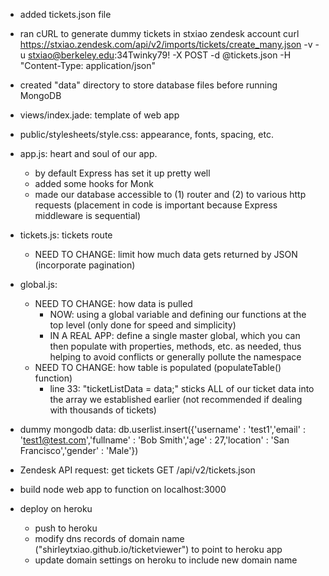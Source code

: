 - added tickets.json file
- ran cURL to generate dummy tickets in stxiao zendesk account
curl https://stxiao.zendesk.com/api/v2/imports/tickets/create_many.json -v -u stxiao@berkeley.edu:34Twinky79! -X POST -d @tickets.json -H "Content-Type: application/json"




- created "data" directory to store database files before running MongoDB

- views/index.jade: template of web app

- public/stylesheets/style.css: appearance, fonts, spacing, etc.

- app.js: heart and soul of our app. 
	- by default Express has set it up pretty well
	- added some hooks for Monk
	- made our database accessible to (1) router and (2) to various http requests (placement in code is important because Express middleware is sequential)

- tickets.js: tickets route
	- NEED TO CHANGE: limit how much data gets returned by JSON (incorporate pagination)

- global.js: 
	- NEED TO CHANGE: how data is pulled
		- NOW: using a global variable and defining our functions at the top level (only done for speed and simplicity)
		- IN A REAL APP: define a single master global, which you can then populate with properties, methods, etc. as needed, thus helping to avoid conflicts or generally pollute the namespace
	- NEED TO CHANGE: how table is populated (populateTable() function)
		- line 33: "ticketListData = data;" sticks ALL of our ticket data into the array we established earlier (not recommended if dealing with thousands of tickets)

- dummy mongodb data: 
db.userlist.insert({'username' : 'test1','email' : 'test1@test.com','fullname' : 'Bob Smith','age' : 27,'location' : 'San Francisco','gender' : 'Male'})

- Zendesk API request: get tickets
GET /api/v2/tickets.json




- build node web app to function on localhost:3000
- deploy on heroku
	- push to heroku 
	- modify dns records of domain name ("shirleytxiao.github.io/ticketviewer") to point to heroku app
	- update domain settings on heroku to include new domain name

